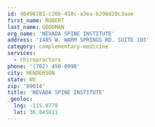 ```yaml
---
id: d6496781-c26b-458c-a3ea-b296d20c3aae
first_name: ROBERT
last_name: GOODMAN
org_name: 'NEVADA SPINE INSTITUTE'
address: '1485 W. WARM SPRINGS RD. SUITE 103'
category: complementary-medicine
services:
  - chiropractors
phone: '(702) 450-0990'
city: HENDERSON
state: NV
zip: '89014'
title: 'NEVADA SPINE INSTITUTE'
_geoloc:
  lng: -115.0778
  lat: 36.045811
---
```

